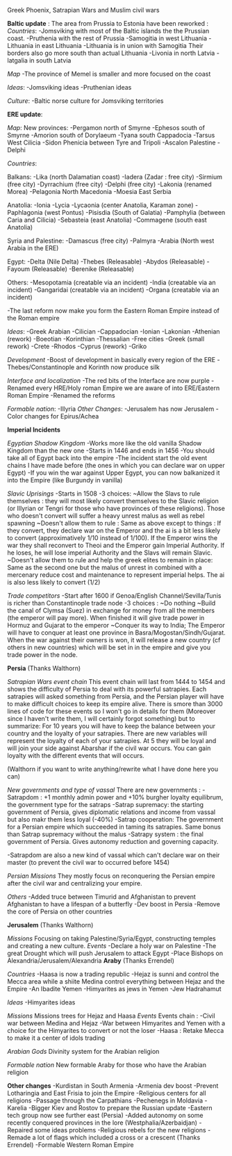 Greek Phoenix, Satrapian Wars and Muslim civil wars

**Baltic update** :
The area from Prussia to Estonia have been reworked :
*Countries*:
-Jomsviking with most of the Baltic islands the the Prussian coast.
-Pruthenia with the rest of Prussia
-Samogitia in west Lithuania
-Lithuania in east Lithuania
-Lithuania is in union with Samogitia
Their borders also go more south than actual Lithuania
-Livonia in north Latvia
-latgalia in south Latvia

*Map*
-The province of Memel is smaller and more focused on the coast

*Ideas*:
-Jomsviking ideas
-Pruthenian ideas


*Culture*:
-Baltic norse culture for Jomsviking territories


**ERE update**:

*Map*:
New provinces:
-Pergamon north of Smyrne
-Ephesos south of Smyrne
-Amorion south of Dorylaeum
-Tyana south Cappadocia
-Tarsus West Cilicia
-Sidon Phenicia between Tyre and Tripoli
-Ascalon Palestine
-Delphi

*Countries*:


Balkans:
-Lika (north Dalamatian coast)
-Iadera (Zadar : free city)
-Sirmium (free city)
-Dyrrachium (free city)
-Delphi (free city)
-Lakonia (renamed Morea)
-Pelagonia North Macedonia
-Moesia East Serbia

Anatolia:
-Ionia
-Lycia
-Lycaonia (center Anatolia, Karaman zone)
-Paphlagonia (west Pontus)
-Pisisdia (South of Galatia)
-Pamphylia (between Caria and Cilicia)
-Sebasteia (east Anatolia)
-Commagene (south east Anatolia)

Syria and Palestine:
-Damascus (free city)
-Palmyra
-Arabia (North west Arabia in the ERE)

Egypt:
-Delta (Nile Delta)
-Thebes (Releasable)
-Abydos (Releasable)
-Fayoum (Releasable)
-Berenike (Releasable)

Others:
-Mesopotamia (creatable via an incident)
-India (creatable via an incident)
-Gangaridai (creatable via an incident)
-Organa (creatable via an incident)

-The last reform now make you form the Eastern Roman Empire instead of the Roman empire

*Ideas*:
-Greek Arabian
-Cilician
-Cappadocian
-Ionian
-Lakonian
-Athenian (rework)
-Boeotian
-Korinthian
-Thessalian
-Free cities
-Greek (small rework)
-Crete
-Rhodos
-Cyprus (rework)
-Griko

*Development*
-Boost of development in basically every region of the ERE
-Thebes/Constantinople and Korinth now produce silk

*Interface and localization*
-The red bits of the Interface are now purple
-Renamed every HRE/Holy roman Empire we are aware of into ERE/Eastern Roman Empire
-Renamed the reforms

*Formable nation*:
-Illyria
*Other Changes*:
-Jerusalem has now Jerusalem
-Color changes for Epirus/Achea


**Imperial Incidents**

*Egyptian Shadow Kingdom*
-Works more like the old vanilla Shadow Kingdom than the new one
-Starts in 1446 and ends in 1456
-You should take all of Egypt back into the empire
-The incident start the old event chains I have made before (the ones in which you can declare war on upper Egypt)
-If you win the war against Upper Egypt, you can now balkanized it into the Empire (like Burgundy in vanilla)


*Slavic Uprisings*
-Starts in 1508
-3 choices:
  ~Allow the Slavs to rule themselves : they will most likely convert themselves to the Slavic religion (or Illyrian or Tengri for those who have provinces of these religions).
  Those who doesn't convert will suffer a heavy unrest malus as well as rebel spawning
  ~Doesn't allow them to rule : Same as above except to things : If they convert, they declare war on the Emperor and the ai is a bit less likely to convert (approximatively 1/10 instead of 1/100). If the Emperor wins the war they shall reconvert to Theoi and the Emperor gain Imperial Authority. If he loses, he will lose imperial Authority and the Slavs will remain Slavic.
  ~Doesn't allow them to rule and help the greek elites to remain in place: Same as the second one but the malus of unrest in combined with a mercenary reduce cost and maintenance to represent imperial helps. The ai is also less likely to convert (1/2)

*Trade competitors*
-Start after 1600 if Genoa/English Channel/Sevilla/Tunis is richer than Constantinople trade node
-3 choices :
  ~Do nothing
  ~Build the canal of Clymsa (Suez) in exchange for money from all the members (the emperor will pay more). When finished it will give trade power in Hormuz and Gujarat to the emperor
  ~Conquer its way to India; The Emperor will have to conquer at least one province in Basra/Mogostan/Sindh/Gujarat. When the war against their owners is won, it will release a new country (cf others in new countries) which will be set in in the empire and give you trade power in the node.

**Persia** (Thanks Walthorn)

*Satrapian Wars event chain*
This event chain will last from 1444 to 1454 and shows the difficulty of Persia to deal with its powerful satrapies. Each satrapies will asked something from Persia, and the Persian player will have to make difficult choices to keep its empire alive.
There is smore than 3000 lines of code for these events so I won't go in details for them (Moreover since I haven't write them, I will certainly forgot something) but to summarize:
For 10 years you will have to keep the balance between your country and the loyalty of your satrapies. There are new variables will represent the loyalty of each of your satrapies. At 5 they will be loyal and will join your side against Abarshar if the civil war occurs. You can gain loyalty with the different events that will occurs.

(Walthorn if you want to write anything/rewrite what I have done here you can)

*New governments and type of vassal*
There are new governments :
-Satrapdom : +1 monthly admin power and +10% burgher loyalty equilibrum, the government type for the satraps
-Satrap supremacy: the starting government of Persia, gives diplomatic relations and income from vassal but also makr them less loyal (-40%)
-Satrap cooperation: The government for a Persian empire which succeeded in taming its satrapies. Same bonus than Satrap supremacy without the malus
-Satrapy system : the final government of Persia. Gives autonomy reduction and governing capacity.

-Satrapdom are also a new kind of vassal which can't declare war on their master (to prevent the civil war to occurred before 1454)

*Persian Missions*
They mostly focus on reconquering the Persian empire after the civil war and centralizing your empire.

*Others*
-Added truce between Timurid and Afghanistan to prevent Afghanistan to have a lifespan of a butterfly
-Dev boost in Persia
-Remove the core of Persia on other countries

**Jerusalem** (Thanks Walthorn)

*Missions*
Focusing on taking Palestine/Syria/Egypt, constructing temples and creating a new culture.
*Events*
-Declare a holy war on Palestine
-The great Drought which will push Jerusalem to attack Egypt
-Place Bishops on Alexandria/Jerusalem/Alexandria
**Araby** (Thanks Errendel)

*Countries*
-Haasa is now a trading republic
-Hejaz is sunni and control the Mecca area while a shiite Medina control everything between Hejaz and the Empire
-An Ibadite Yemen
-Himyarites as jews in Yemen
-Jew Hadrahamut

*Ideas*
-Himyarites ideas

*Missions*
Missions trees for Hejaz and Haasa
*Events*
Events chain :
-Civil war between Medina and Hejaz
-War between Himyarites and Yemen with a choice for the Himyarites to convert or not the loser
-Haasa : Retake Mecca to make it a center of idols trading

*Arabian Gods*
Divinity system for the Arabian religion

*Formable nation*
New formable Araby for those who have the Arabian religion

**Other changes**
-Kurdistan in South Armenia
-Armenia dev boost
-Prevent Lotharingia and East Frisia to join the Empire
-Religious centers for all religions
-Passage through the Carpathians
-Pechenegs in Moldavia
-Karelia
-Bigger Kiev and Rostov to prepare the Russian update
-Eastern tech group now see further east (Persia)
-Added autonomy on some recently conquered provinces in the lore (Westphalia/Azerbaidjan)
-Repaired some ideas problems
-Religious rebels for the new religions
-Remade a lot of flags which included a cross or a crescent (Thanks Errendel)
-Formable Western Roman Empire
